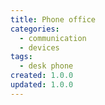 ```yaml
---
title: Phone office
categories:
  - communication
  - devices
tags:
  - desk phone
created: 1.0.0
updated: 1.0.0
---
```

